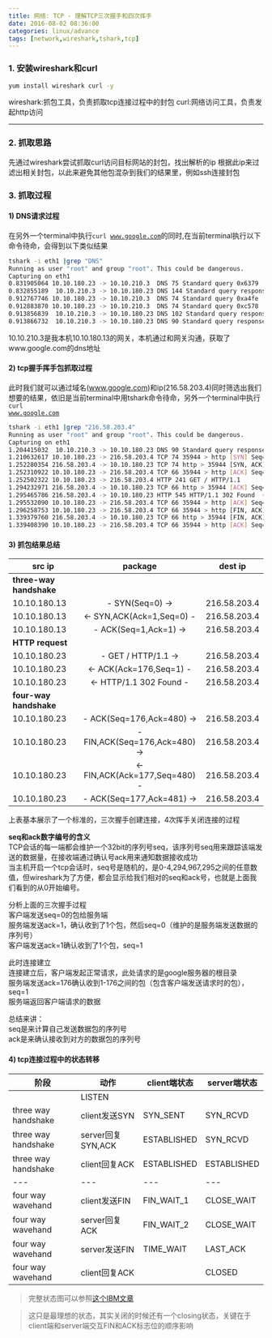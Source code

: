 ```yaml
---
title: 网络: TCP - 理解TCP三次握手和四次挥手
date: 2016-08-02 08:36:00
categories: linux/advance
tags: [network,wireshark,tshark,tcp]
---
```


### 1. 安装wireshark和curl
``` bash
yum install wireshark curl -y
```
wireshark:抓包工具，负责抓取tcp连接过程中的封包
curl:网络访问工具，负责发起http访问

---

### 2. 抓取思路
先通过wireshark尝试抓取curl访问目标网站的封包，找出解析的ip
根据此ip来过滤出相关封包，以此来避免其他包混杂到我们的结果里，例如ssh连接封包

### 3. 抓取过程
#### 1) DNS请求过程
在另外一个terminal中执行<code>curl www.google.com</code>的同时,在当前terminal执行以下命令待命，会得到以下类似结果
``` bash
tshark -i eth1 |grep "DNS"
Running as user "root" and group "root". This could be dangerous.
Capturing on eth1
0.831905064 10.10.180.23 -> 10.10.210.3  DNS 75 Standard query 0x6379  A template.ig.com
0.832855189  10.10.210.3 -> 10.10.180.23 DNS 144 Standard query response 0x6379 No such name
0.912767746 10.10.180.23 -> 10.10.210.3  DNS 74 Standard query 0xa4fe  A www.google.com
0.912883870 10.10.180.23 -> 10.10.210.3  DNS 74 Standard query 0xc578  AAAA www.google.com
0.913856839  10.10.210.3 -> 10.10.180.23 DNS 102 Standard query response 0xc578  AAAA 2404:6800:4005:804::2004
0.913866732  10.10.210.3 -> 10.10.180.23 DNS 90 Standard query response 0xa4fe  A 216.58.203.4
```
10.10.210.3是我本机10.10.180.13的网关，本机通过和网关沟通，获取了www.google.com的dns地址

#### 2) tcp握手挥手包抓取过程
此时我们就可以通过域名(www.google.com)和ip(216.58.203.4)同时筛选出我们想要的结果，依旧是当前terminal中用tshark命令待命，另外一个terminal中执行<code>curl www.google.com</code>
``` bash
tshark -i eth1 |grep "216.58.203.4"
Running as user "root" and group "root". This could be dangerous.
Capturing on eth1
1.204415032  10.10.210.3 -> 10.10.180.23 DNS 90 Standard query response 0xe38f  A 216.58.203.4
1.210632617 10.10.180.23 -> 216.58.203.4 TCP 74 35944 > http [SYN] Seq=0 Win=14600 Len=0 MSS=1460 SACK_PERM=1 TSval=315183370 TSecr=0 WS=64
1.252280354 216.58.203.4 -> 10.10.180.23 TCP 74 http > 35944 [SYN, ACK] Seq=0 Ack=1 Win=42540 Len=0 MSS=1430 SACK_PERM=1 TSval=652383001 TSecr=315183370 WS=128
1.252310922 10.10.180.23 -> 216.58.203.4 TCP 66 35944 > http [ACK] Seq=1 Ack=1 Win=14656 Len=0 TSval=315183413 TSecr=652383001
1.252502322 10.10.180.23 -> 216.58.203.4 HTTP 241 GET / HTTP/1.1
1.294232971 216.58.203.4 -> 10.10.180.23 TCP 66 http > 35944 [ACK] Seq=1 Ack=176 Win=43648 Len=0 TSval=652383043 TSecr=315183413
1.295465786 216.58.203.4 -> 10.10.180.23 HTTP 545 HTTP/1.1 302 Found  (text/html)
1.295532090 10.10.180.23 -> 216.58.203.4 TCP 66 35944 > http [ACK] Seq=176 Ack=480 Win=15680 Len=0 TSval=315183456 TSecr=652383044
1.296258753 10.10.180.23 -> 216.58.203.4 TCP 66 35944 > http [FIN, ACK] Seq=176 Ack=480 Win=15680 Len=0 TSval=315183457 TSecr=652383044
1.339379760 216.58.203.4 -> 10.10.180.23 TCP 66 http > 35944 [FIN, ACK] Seq=480 Ack=177 Win=43648 Len=0 TSval=652383088 TSecr=315183457
1.339408390 10.10.180.23 -> 216.58.203.4 TCP 66 35944 > http [ACK] Seq=177 Ack=481 Win=15680 Len=0 TSval=315183500 TSecr=652383088
```

#### 3) 抓包结果总结

src ip | package | dest ip
--- | :---: | ---
| **three-way handshake** |
10.10.180.13 | - SYN(Seq=0) -> | 216.58.203.4
10.10.180.13 | <- SYN,ACK(Ack=1,Seq=0) - | 216.58.203.4
10.10.180.13 | - ACK(Seq=1,Ack=1) -> | 216.58.203.4
| **HTTP request** |
10.10.180.23 | - GET / HTTP/1.1 -> | 216.58.203.4
10.10.180.23 | <- ACK(Ack=176,Seq=1) - | 216.58.203.4
10.10.180.23 | <- HTTP/1.1 302 Found - | 216.58.203.4
| **four-way handshake** |
10.10.180.23 | - ACK(Seq=176,Ack=480) -> | 216.58.203.4
10.10.180.23 | - FIN,ACK(Seq=176,Ack=480) -> | 216.58.203.4
10.10.180.23 | <- FIN,ACK(Ack=177,Seq=480) - | 216.58.203.4
10.10.180.23 | - ACK(Seq=177,Ack=481) -> | 216.58.203.4

上表基本展示了一个标准的，三次握手创建连接，4次挥手关闭连接的过程

**seq和ack数字编号的含义**  
TCP会话的每一端都会维护一个32bit的序列号seq，该序列号seq用来跟踪该端发送的数据量，在接收端通过确认号ack用来通知数据接收成功  
当主机开启一个tcp会话时，seq号是随机的，是0-4,294,967,295之间的任意数值，但wireshark为了方便，都会显示给我们相对的seq和ack号，也就是上面我们看到的从0开始编号。

分析上面的三次握手过程  
客户端发送seq=0的包给服务端  
服务端发送ack=1，确认收到了1个包，然后seq=0（维护的是服务端发送数据的序列号）  
客户端发送ack=1确认收到了1个包，seq=1  

此时连接建立  
连接建立后，客户端发起正常请求，此处请求的是google服务器的根目录  
服务端发送ack=176确认收到1-176之间的包（包含客户端发送请求时的包），seq=1  
服务端返回客户端请求的数据  

总结来讲：  
seq是来计算自己发送数据包的序列号  
ack是来确认接收到对方的数据包的序列号  


#### 4) tcp连接过程中的状态转移
阶段|动作|client端状态|server端状态
---|---|---|---
||LISTEN
three way handshake|client发送SYN|SYN_SENT|SYN_RCVD
three way handshake|server回复SYN,ACK|ESTABLISHED|SYN_RCVD
three way handshake|client回复ACK|ESTABLISHED|ESTABLISHED
---|---|---|---
four way wavehand|client发送FIN|FIN_WAIT_1|CLOSE_WAIT
four way wavehand|server回复ACK|FIN_WAIT_2|CLOSE_WAIT
four way wavehand|server发送FIN|TIME_WAIT|LAST_ACK
four way wavehand|client回复ACK||CLOSED

> 完整状态图可以参照[这个IBM文章](https://www.ibm.com/support/knowledgecenter/en/SSLTBW_2.1.0/com.ibm.zos.v2r1.halu101/constatus.htm)

> 这只是最理想的状态，其实关闭的时候还有一个closing状态，关键在于client端和server端交互FIN和ACK标志位的顺序影响
